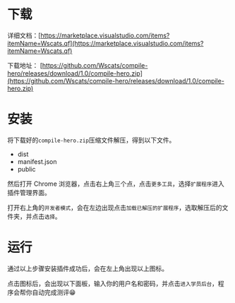 # 下载

详细文档：[https://marketplace.visualstudio.com/items?itemName=Wscats.qf](https://marketplace.visualstudio.com/items?itemName=Wscats.qf)

下载地址： [https://github.com/Wscats/compile-hero/releases/download/1.0/compile-hero.zip](https://github.com/Wscats/compile-hero/releases/download/1.0/compile-hero.zip)

# 安装

将下载好的`compile-hero.zip`压缩文件解压，得到以下文件。

- dist
- manifest.json
- public

然后打开 Chrome 浏览器，点击右上角三个点，点击`更多工具`，选择`扩展程序`进入插件管理界面。

打开右上角的`开发者模式`，会在左边出现点击`加载已解压的扩展程序`，选取解压后的文件夹，并点击`选择`。


# 运行

通过以上步骤安装插件成功后，会在左上角出现以上图标。

点击图标后，会出现以下面板，输入你的用户名和密码，并点击`进入学员后台`，程序会帮你自动完成测评😁